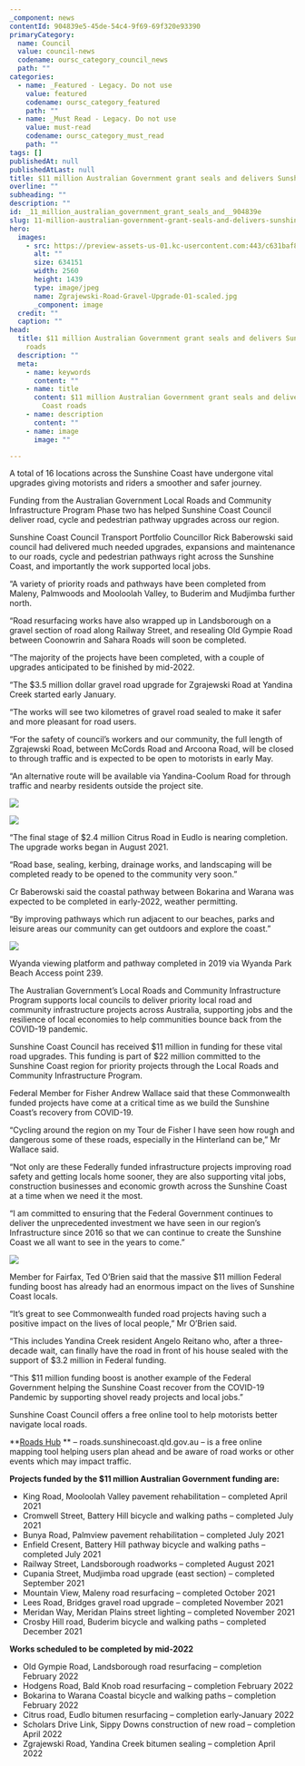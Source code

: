 ```yaml
---
_component: news
contentId: 904839e5-45de-54c4-9f69-69f320e93390
primaryCategory:
  name: Council
  value: council-news
  codename: oursc_category_council_news
  path: ""
categories:
  - name: _Featured - Legacy. Do not use
    value: featured
    codename: oursc_category_featured
    path: ""
  - name: _Must Read - Legacy. Do not use
    value: must-read
    codename: oursc_category_must_read
    path: ""
tags: []
publishedAt: null
publishedAtLast: null
title: $11 million Australian Government grant seals and delivers Sunshine Coast roads
overline: ""
subheading: ""
description: ""
id: _11_million_australian_government_grant_seals_and__904839e
slug: 11-million-australian-government-grant-seals-and-delivers-sunshine-coast-roads
hero:
  images:
    - src: https://preview-assets-us-01.kc-usercontent.com:443/c631baf8-1b46-001f-580c-d0001b68b4a8/6b5b1398-d89a-4c8c-a9ab-38eb2b055239/Zgrajewski-Road-Gravel-Upgrade-01-scaled.jpg
      alt: ""
      size: 634151
      width: 2560
      height: 1439
      type: image/jpeg
      name: Zgrajewski-Road-Gravel-Upgrade-01-scaled.jpg
      _component: image
  credit: ""
  caption: ""
head:
  title: $11 million Australian Government grant seals and delivers Sunshine Coast
    roads
  description: ""
  meta:
    - name: keywords
      content: ""
    - name: title
      content: $11 million Australian Government grant seals and delivers Sunshine
        Coast roads
    - name: description
      content: ""
    - name: image
      image: ""

---
```

A total of 16 locations across the Sunshine Coast have undergone vital upgrades giving motorists and riders a smoother and safer journey.

Funding from the Australian Government Local Roads and Community Infrastructure Program Phase two has helped Sunshine Coast Council deliver road, cycle and pedestrian pathway upgrades across our region.

Sunshine Coast Council Transport Portfolio Councillor Rick Baberowski said council had delivered much needed upgrades, expansions and maintenance to our roads, cycle and pedestrian pathways right across the Sunshine Coast, and importantly the work supported local jobs.

“A variety of priority roads and pathways have been completed from Maleny, Palmwoods and Mooloolah Valley, to Buderim and Mudjimba further north. 

“Road resurfacing works have also wrapped up in Landsborough on a gravel section of road along Railway Street, and resealing Old Gympie Road between Coonowrin and Sahara Roads will soon be completed.  

“The majority of the projects have been completed, with a couple of upgrades anticipated to be finished by mid-2022.

“The $3.5 million dollar gravel road upgrade for Zgrajewski Road at Yandina Creek started early January.

“The works will see two kilometres of gravel road sealed to make it safer and more pleasant for road users.

“For the safety of council’s workers and our community, the full length of Zgrajewski Road, between McCords Road and Arcoona Road, will be closed to through traffic and is expected to be open to motorists in early May.

“An alternative route will be available via Yandina-Coolum Road for through traffic and nearby residents outside the project site.

![](https://preview-assets-us-01.kc-usercontent.com:443/c631baf8-1b46-001f-580c-d0001b68b4a8/6682649e-ceab-4082-852a-af05eeafe5e5/Zgrajewski-Road-Gravel-Upgrade-02-1024x575.jpg)

![](https://preview-assets-us-01.kc-usercontent.com:443/c631baf8-1b46-001f-580c-d0001b68b4a8/8f759d25-5e18-4325-b1d7-a899b1ff8018/Zgrajewski-Road-Gravel-Upgrade-12-1024x575.jpg)

“The final stage of $2.4 million Citrus Road in Eudlo is nearing completion. The upgrade works began in August 2021.

“Road base, sealing, kerbing, drainage works, and landscaping will be completed ready to be opened to the community very soon.”  

Cr Baberowski said the coastal pathway between Bokarina and Warana was expected to be completed in early-2022, weather permitting.

“By improving pathways which run adjacent to our beaches, parks and leisure areas our community can get outdoors and explore the coast.”

![](https://preview-assets-us-01.kc-usercontent.com:443/c631baf8-1b46-001f-580c-d0001b68b4a8/430eb25a-4d1c-4b16-91fe-bb9f81f4a937/Wyanda-Park-1024x575.jpg)

Wyanda viewing platform and pathway completed in 2019 via Wyanda Park Beach Access point 239.

The Australian Government’s Local Roads and Community Infrastructure Program supports local councils to deliver priority local road and community infrastructure projects across Australia, supporting jobs and the resilience of local economies to help communities bounce back from the COVID-19 pandemic.

Sunshine Coast Council has received $11 million in funding for these vital road upgrades. This funding is part of $22 million committed to the Sunshine Coast region for priority projects through the Local Roads and Community Infrastructure Program.

Federal Member for Fisher Andrew Wallace said that these Commonwealth funded projects have come at a critical time as we build the Sunshine Coast’s recovery from COVID-19.

“Cycling around the region on my Tour de Fisher I have seen how rough and dangerous some of these roads, especially in the Hinterland can be,” Mr Wallace said. 

“Not only are these Federally funded infrastructure projects improving road safety and getting locals home sooner, they are also supporting vital jobs, construction businesses and economic growth across the Sunshine Coast at a time when we need it the most.

“I am committed to ensuring that the Federal Government continues to deliver the unprecedented investment we have seen in our region’s Infrastructure since 2016 so that we can continue to create the Sunshine Coast we all want to see in the years to come.”

![](https://preview-assets-us-01.kc-usercontent.com:443/c631baf8-1b46-001f-580c-d0001b68b4a8/87658690-db94-4c9d-8ad3-3de19a438253/File-Getty-Images-300x249.jpg)

Member for Fairfax, Ted O’Brien said that the massive $11 million Federal funding boost has already had an enormous impact on the lives of Sunshine Coast locals.

“It’s great to see Commonwealth funded road projects having such a positive impact on the lives of local people,” Mr O’Brien said.

“This includes Yandina Creek resident Angelo Reitano who, after a three-decade wait, can finally have the road in front of his house sealed with the support of $3.2 million in Federal funding.

“This $11 million funding boost is another example of the Federal Government helping the Sunshine Coast recover from the COVID-19 Pandemic by supporting shovel ready projects and local jobs.”

Sunshine Coast Council offers a free online tool to help motorists better navigate local roads.

**[Roads Hub](https://roads.sunshinecoast.qld.gov.au/)
** – roads.sunshinecoast.qld.gov.au – is a free online mapping tool helping users plan ahead and be aware of road works or other events which may impact traffic.

**Projects funded by the $11 million Australian Government funding are:**

*   King Road, Mooloolah Valley pavement rehabilitation – completed April 2021
*   Cromwell Street, Battery Hill bicycle and walking paths – completed July 2021
*   Bunya Road, Palmview pavement rehabilitation – completed July 2021
*   Enfield Cresent, Battery Hill pathway bicycle and walking paths – completed July 2021
*   Railway Street, Landsborough roadworks – completed August 2021
*   Cupania Street, Mudjimba road upgrade (east section) – completed September 2021
*   Mountain View, Maleny road resurfacing – completed October 2021
*   Lees Road, Bridges gravel road upgrade – completed November 2021
*   Meridan Way, Meridan Plains street lighting – completed November 2021
*   Crosby Hill road, Buderim bicycle and walking paths – completed December 2021

**Works scheduled to be completed by mid-2022**

*   Old Gympie Road, Landsborough road resurfacing – completion February 2022
*   Hodgens Road, Bald Knob road resurfacing – completion February 2022
*   Bokarina to Warana Coastal bicycle and walking paths – completion February 2022
*   Citrus road, Eudlo bitumen resurfacing – completion early-January 2022
*   Scholars Drive Link, Sippy Downs construction of new road – completion April 2022
*   Zgrajewski Road, Yandina Creek bitumen sealing – completion April 2022
